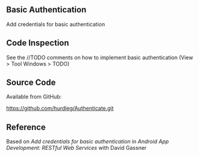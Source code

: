 ## Basic Authentication ##
  Add credentials for basic authentication

## Code Inspection ##

  See the //TODO comments on how to implement basic authentication
  (View > Tool Windows > TODO)

## Source Code ##

  Available from GitHub:

  https://github.com/hurdleg/Authenticate.git

## Reference ##

  Based on _Add credentials for basic authentication_  in _Android App Development: RESTful Web Services_ with David Gassner